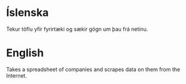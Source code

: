 # Íslenska

Tekur töflu yfir fyrirtæki og sækir gögn um þau frá netinu.

# English

Takes a spreadsheet of companies and scrapes data on them from the Internet.
